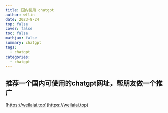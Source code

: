 ```yaml
---
title: 国内使用 chatgpt
author: wflin
date: 2023-8-24
top: false
cover: false
toc: false
mathjax: false
summary: chatgpt
tags:
  - chatgpt
categories:
  - chatgpt
---
```


## 推荐一个国内可使用的chatgpt网址，帮朋友做一个推广

[https://weilaiai.top](https://weilaiai.top)